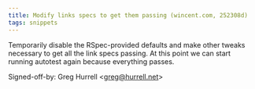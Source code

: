```yaml
---
title: Modify links specs to get them passing (wincent.com, 252308d)
tags: snippets
---
```


Temporarily disable the RSpec-provided defaults and make other tweaks necessary to get all the link specs passing. At this point we can start running autotest again because everything passes.

Signed-off-by: Greg Hurrell &lt;greg@hurrell.net&gt;
